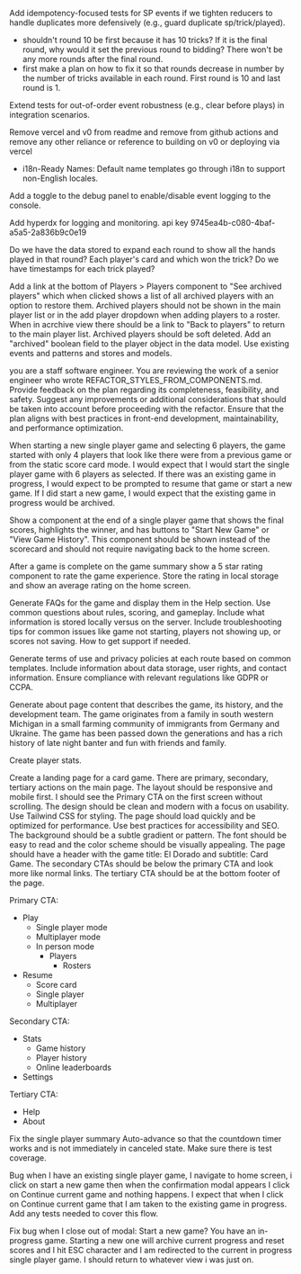 Add idempotency-focused tests for SP events if we tighten reducers to handle duplicates more defensively (e.g., guard duplicate sp/trick/played).

- shouldn't round 10 be first because it has 10 tricks? If it is the final round, why would it set the previous round to bidding? There won't be any more rounds after the final round.
- first make a plan on how to fix it so that rounds decrease in number by the number of tricks available in each round. First round is 10 and last round is 1.

Extend tests for out-of-order event robustness (e.g., clear before plays) in integration scenarios.

Remove vercel and v0 from readme and remove from github actions and remove any other reliance or reference to building on v0 or deploying via vercel

- i18n-Ready Names: Default name templates go through i18n to support non-English locales.

Add a toggle to the debug panel to enable/disable event logging to the console.

Add hyperdx for logging and monitoring. api key 9745ea4b-c080-4baf-a5a5-2a836b9c0e19

Do we have the data stored to expand each round to show all the hands played in that round? Each player's card and which won the trick? Do we have timestamps for each trick played?

Add a link at the bottom of Players > Players component to "See archived players" which when clicked shows a list of all archived players with an option to restore them. Archived players should not be shown in the main player list or in the add player dropdown when adding players to a roster. When in acrchive view there should be a link to "Back to players" to return to the main player list.
Archived players should be soft deleted. Add an "archived" boolean field to the player object in the data model. Use existing events and patterns and stores and models.

you are a staff software engineer. You are reviewing the work of a senior engineer who wrote REFACTOR_STYLES_FROM_COMPONENTS.md. Provide feedback on the plan regarding its completeness, feasibility, and safety. Suggest any improvements or additional considerations that should be taken into account before proceeding with the refactor. Ensure that the plan aligns with best practices in front-end development, maintainability, and performance optimization.

When starting a new single player game and selecting 6 players, the game started with only 4 players that look like there were from a previous game or from the static score card mode. I would expect that I would start the single player game with 6 players as selected. If there was an existing game in progress, I would expect to be prompted to resume that game or start a new game. If I did start a new game, I would expect that the existing game in progress would be archived.


Show a component at the end of a single player game that shows the final scores, highlights the winner, and has buttons to "Start New Game" or "View Game History". This component should be shown instead of the scorecard and should not require navigating back to the home screen.

After a game is complete on the game summary show a 5 star rating component to rate the game experience. Store the rating in local storage and show an average rating on the home screen.

Generate FAQs for the game and display them in the Help section. Use common questions about rules, scoring, and gameplay. Include what information is stored locally versus on the server. Include troubleshooting tips for common issues like game not starting, players not showing up, or scores not saving. How to get support if needed.

Generate terms of use and privacy policies at each route based on common templates. Include information about data storage, user rights, and contact information. Ensure compliance with relevant regulations like GDPR or CCPA.

Generate about page content that describes the game, its history, and the development team. The game originates from a family in south western Michigan in a small farming community of immigrants from Germany and Ukraine. The game has been passed down the generations and has a rich history of late night banter and fun with friends and family.

Create player stats. 

Create a landing page for a card game. There are primary, secondary, tertiary actions on the main page. The layout should be responsive and mobile first. I should see the Primary CTA on the first screen without scrolling. The design should be clean and modern with a focus on usability. Use Tailwind CSS for styling. The page should load quickly and be optimized for performance. Use best practices for accessibility and SEO. The background should be a subtle gradient or pattern. The font should be easy to read and the color scheme should be visually appealing. The page should have a header with the game title: El Dorado and subtitle: Card Game. The secondary CTAs should be below the primary CTA and look more like normal links. The tertiary CTA should be at the bottom footer of the page. 


Primary CTA:
- Play
  - Single player mode
  - Multiplayer mode
  - In person mode
    - Players
      - Rosters
- Resume
  - Score card
  - Single player
  - Multiplayer

Secondary CTA:
- Stats
  - Game history
  - Player history
  - Online leaderboards
- Settings

Tertiary CTA:
- Help
- About

Fix the single player summary Auto-advance so that the countdown timer works and is not immediately in canceled state. Make sure there is test coverage.

Bug when I have an existing single player game, I navigate to home screen, i click on start a new game then when the confirmation modal appears I click on Continue current game and nothing happens. I expect that when I click on Continue current game that I am taken to the existing game in progress. Add any tests needed to cover this flow.

Fix bug when I close out of modal: Start a new game? You have an in-progress game. Starting a new one will archive current progress and reset scores and I hit ESC character and I am redirected to the current in progress single player game. I should return to whatever view i was just on.


